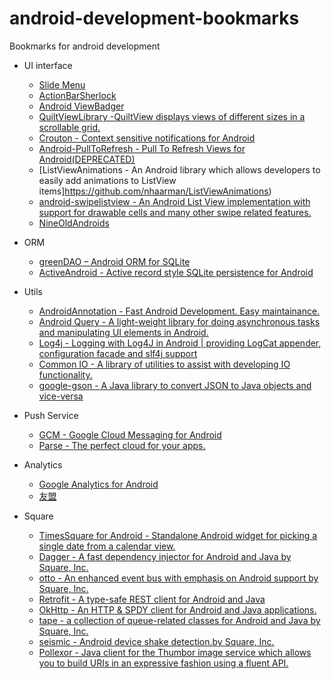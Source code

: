 android-development-bookmarks
=============================

Bookmarks for android development

+ UI interface
  + [Slide Menu](https://github.com/jfeinstein10/SlidingMenu)
  + [ActionBarSherlock](http://actionbarsherlock.com/)
  + [Android ViewBadger](https://github.com/jgilfelt/android-viewbadger)
  + [QuiltViewLibrary -QuiltView displays views of different sizes in a scrollable grid.](https://github.com/jacobmoncur/QuiltViewLibrary)
  + [Crouton - Context sensitive notifications for Android](https://github.com/keyboardsurfer/Crouton)
  + [Android-PullToRefresh - Pull To Refresh Views for Android(DEPRECATED)](https://github.com/chrisbanes/Android-PullToRefresh)
  + [ListViewAnimations - An Android library which allows developers to easily add animations to ListView items]https://github.com/nhaarman/ListViewAnimations)
  + [android-swipelistview - An Android List View implementation with support for drawable cells and many other swipe related features.](https://github.com/47deg/android-swipelistview)
  + [NineOldAndroids](https://github.com/JakeWharton/NineOldAndroids)


+ ORM
  + [greenDAO – Android ORM for SQLite](http://greendao-orm.com/)
  + [ActiveAndroid - Active record style SQLite persistence for Android](http://www.activeandroid.com/)

+ Utils
  + [AndroidAnnotation - Fast Android Development. Easy maintainance.](http://androidannotations.org/)
  + [Android Query -  A light-weight library for doing asynchronous tasks and manipulating UI elements in Android.](https://code.google.com/p/android-query/)
  + [Log4j - Logging with Log4J in Android | providing LogCat appender, configuration facade and slf4j support](https://code.google.com/p/android-logging-log4j/)
  + [Common IO - A library of utilities to assist with developing IO functionality.](http://commons.apache.org/proper/commons-io/)
  + [google-gson - A Java library to convert JSON to Java objects and vice-versa](https://code.google.com/p/google-gson/)

+ Push Service
  + [GCM - Google Cloud Messaging for Android](http://developer.android.com/google/gcm/index.html)
  + [Parse - The perfect cloud for your apps.](https://www.parse.com/)

+ Analytics
  + [Google Analytics for Android](https://developers.google.com/analytics/devguides/collection/android/v2/)
  + [友盟](http://www.umeng.com/)

+ Square
  + [TimesSquare for Android - Standalone Android widget for picking a single date from a calendar view.](https://github.com/square/android-times-square)
  + [Dagger - A fast dependency injector for Android and Java by Square, Inc.](http://square.github.io/dagger/)
  + [otto - An enhanced event bus with emphasis on Android support by Square, Inc.](http://square.github.io/otto/)
  + [Retrofit - A type-safe REST client for Android and Java](http://square.github.io/retrofit/)
  + [OkHttp - An HTTP & SPDY client for Android and Java applications.](https://github.com/square/okhttp)
  + [tape - a collection of queue-related classes for Android and Java by Square, Inc.](http://square.github.io/tape/)
  + [seismic - Android device shake detection.by Square, Inc.](https://github.com/square/seismic)
  + [Pollexor - Java client for the Thumbor image service which allows you to build URIs in an expressive fashion using a fluent API.](http://square.github.io/pollexor/)
